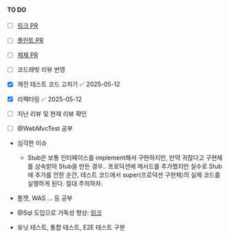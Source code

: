 #### TO DO
- [ ] [링크 PR](https://github.com/woowacourse/spring-roomescape-member/pull/254)
- [ ] [플린트 PR](https://github.com/woowacourse/spring-roomescape-member/pull/255)
- [ ] [체체 PR](https://github.com/woowacourse/spring-roomescape-member/pull/271)
- [ ] 코드레빗 리뷰 반영
- [x] 깨진 테스트 코드 고치기 ✅ 2025-05-12
- [x] 리팩터링 ✅ 2025-05-12
- [ ] 지난 리뷰 및 현재 리뷰 확인
- [ ] @WebMvcTest 공부



- 심각한 이슈
	-  Stub은 보통 인터페이스를 implement해서 구현하지만, 만약 귀찮다고 구현체를 상속받아 Stub을 만든 경우.. 프로덕션에 메서드를 추가했지만 실수로 Stub에 추가를 안한 순간, 테스트 코드에서 super(프로덕션 구현체)의 실제 코드를 실행하게 된다. 절대 주의하자.

- 톰캣, WAS ... 등 공부

- @Sql 도입으로 가독성 향상: [링크](https://docs.spring.io/spring-framework/reference/testing/annotations/integration-spring/annotation-sql.html)

- 유닛 테스트, 통합 테스트, E2E 테스트 구분
